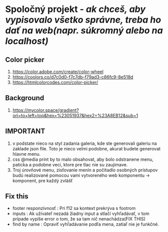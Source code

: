 # Spoločný projekt - *ak chceš, aby vypisovalo všetko správne, treba ho dať na web(napr. súkromný alebo na localhost)*

## Color picker
1. https://color.adobe.com/create/color-wheel
2. https://coolors.co/d7c0d0-f7c7db-f79ad3-c86fc9-8e518d
3. https://htmlcolorcodes.com/color-picker/

## Background
1. https://mycolor.space/gradient?ori=to+left+top&hex=%23051937&hex2=%23A8EB12&sub=1

## IMPORTANT
1. v podstate nieco na styl zadania galeria, kde ste generovali galeriu na zaklade json file. Toto je nieco velmi podobne, akurat budete generovat hlavne menu.
2. css @media print by to malo obsahovat, aby bolo odstranene menu, paticka a podobne veci, ktore pre tlac nie su zaujimave.
3. Troj úrovňové menu, zisťovanie menín a počítadlo osobných prístupov budú realizované pomocou vami vytvoreného web komponentu -> komponent, pre každý zvlášť

## Fix this
- footer responzívnosť  : Pri f12 sa kontext prekrýva s footrom
- inputs                : Ak užívateľ nezadá žiadny input a stlačí vyhľadávať, v tom prípade vypíše error o tom, že sa tam nič nenachádza(FIX THIS)
- find by name          : Opraviť vyhľadávanie podľa mena, zatiaľ nie je funkčné.
